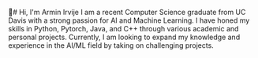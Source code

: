 👋# Hi, I'm Armin Irvije
I am a recent Computer Science graduate from UC Davis with a strong passion for AI and Machine Learning. I have honed my skills in Python, Pytorch, Java, and C++ through various academic and personal projects. 
Currently, I am looking to expand my knowledge and experience in the AI/ML field by taking on challenging projects.
